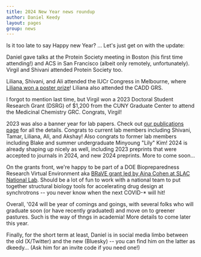 ```yaml
---
title: 2024 New Year news roundup
author: Daniel Keedy
layout: pages
group: news
---
```


Is it too late to say Happy new Year? ... Let's just get on with the update:

Daniel gave talks at the Protein Society meeting in Boston (his first time attending!) and ACS in San Francisco (albeit only remotely, unfortunately).
Virgil and Shivani attended Protein Society too.

Liliana, Shivani, and Ali attended the IUCr Congress in Melbourne, where [Liliana won a poster prize](https://www.wwpdb.org/news/news?year=2023#651f195cd78e004e766a96ad)!
Liliana also attended the CADD GRS.

I forgot to mention last time, but Virgil won a 2023 Doctoral Student Research Grant (DSRG) of $1,200 from the CUNY Graduate Center to attend the Medicinal Chemistry GRC. Congrats, Virgil!

2023 was also a banner year for lab papers.
Check out [our publications page](https://keedylab.org/publications/) for all the details.
Congrats to current lab members including Shivani, Tamar, Liliana, Ali, and Akshay!
Also congrats to former lab members including Blake and summer undergraduate Minyoung "Lily" Kim!
2024 is already shaping up nicely as well, including 2023 preprints that were accepted to journals in 2024, and new 2024 preprints.
More to come soon... 

On the grants front, we're happy to be part of a DOE Biopreparedness Research Virtual Environment aka [BRaVE grant led by Aina Cohen at SLAC National Lab](https://www6.slac.stanford.edu/news/2023-09-07-doe-awards-slac-led-research-team-12-million-help-improve-response-time-dangerous). 
Should be a lot of fun to work with a national team to put together structural biology tools for accelerating drug design at synchrotrons -- you never know when the next COVID-* will hit!

Overall, '024 will be year of comings and goings, with several folks who will graduate soon (or have recently graduated) and move on to greener pastures.
Such is the way of thngs in academia!
More details to come later this year.

Finally, for the short term at least, Daniel is in social media limbo between the old (X/Twitter) and the new (Bluesky) -- you can find him on the latter as dkeedy... (Ask him for an invite code if you need one!)